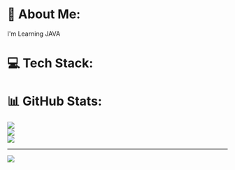 # 💫 About Me:
I'm Learning JAVA 


# 💻 Tech Stack:
# 📊 GitHub Stats:
![](https://github-readme-stats.vercel.app/api?username=neguinzika&theme=merko&hide_border=false&include_all_commits=false&count_private=false)<br/>
![](https://github-readme-streak-stats.herokuapp.com/?user=neguinzika&theme=merko&hide_border=false)<br/>
![](https://github-readme-stats.vercel.app/api/top-langs/?username=neguinzika&theme=merko&hide_border=false&include_all_commits=false&count_private=false&layout=compact)

---
[![](https://visitcount.itsvg.in/api?id=neguinzika&icon=0&color=0)](https://visitcount.itsvg.in)

<!-- Proudly created with GPRM ( https://gprm.itsvg.in ) -->
